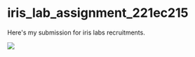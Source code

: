# iris_lab_assignment_221ec215
Here's my submission for iris labs recruitments.

<img src="![asus](https://github.com/Gagan-hebballi/iris_lab_assignment_221ec215/assets/128768031/793ca9ad-600a-4f8d-bbf2-54a680a4e8f9)
">
